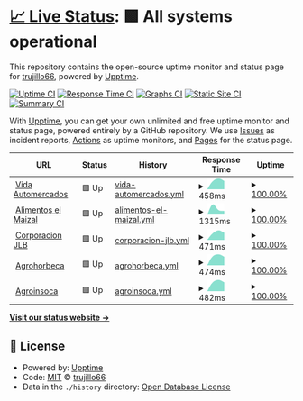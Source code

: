 # [📈 Live Status](https://jlb.apix4.eu): <!--live status--> **🟩 All systems operational**

This repository contains the open-source uptime monitor and status page for [trujillo66](https://jlb.apix4.eu), powered by [Upptime](https://github.com/upptime/upptime).

[![Uptime CI](https://github.com/trujillo66/apix4.eu.jlb/workflows/Uptime%20CI/badge.svg)](https://github.com/trujillo66/apix4.eu.jlb/actions?query=workflow%3A%22Uptime+CI%22)
[![Response Time CI](https://github.com/trujillo66/apix4.eu.jlb/workflows/Response%20Time%20CI/badge.svg)](https://github.com/trujillo66/apix4.eu.jlb/actions?query=workflow%3A%22Response+Time+CI%22)
[![Graphs CI](https://github.com/trujillo66/apix4.eu.jlb/workflows/Graphs%20CI/badge.svg)](https://github.com/trujillo66/apix4.eu.jlb/actions?query=workflow%3A%22Graphs+CI%22)
[![Static Site CI](https://github.com/trujillo66/apix4.eu.jlb/workflows/Static%20Site%20CI/badge.svg)](https://github.com/trujillo66/apix4.eu.jlb/actions?query=workflow%3A%22Static+Site+CI%22)
[![Summary CI](https://github.com/trujillo66/apix4.eu.jlb/workflows/Summary%20CI/badge.svg)](https://github.com/trujillo66/apix4.eu.jlb/actions?query=workflow%3A%22Summary+CI%22)

With [Upptime](https://upptime.js.org), you can get your own unlimited and free uptime monitor and status page, powered entirely by a GitHub repository. We use [Issues](https://github.com/trujillo66/apix4.eu.jlb/issues) as incident reports, [Actions](https://github.com/trujillo66/apix4.eu.jlb/actions) as uptime monitors, and [Pages](https://jlb.apix4.eu) for the status page.

<!--start: status pages-->
<!-- This summary is generated by Upptime (https://github.com/upptime/upptime) -->
<!-- Do not edit this manually, your changes will be overwritten -->
<!-- prettier-ignore -->
| URL | Status | History | Response Time | Uptime |
| --- | ------ | ------- | ------------- | ------ |
| <img alt="" src="https://icons.duckduckgo.com/ip3/vidaautomercados.com.ico" height="13"> [Vida Automercados](https://vidaautomercados.com) | 🟩 Up | [vida-automercados.yml](https://github.com/trujillo66/apix4.eu.jlb/commits/HEAD/history/vida-automercados.yml) | <details><summary><img alt="Response time graph" src="./graphs/vida-automercados/response-time-week.png" height="20"> 458ms</summary><br><a href="https://jlb.apix4.eu/history/vida-automercados"><img alt="Response time 458" src="https://img.shields.io/endpoint?url=https%3A%2F%2Fraw.githubusercontent.com%2Ftrujillo66%2Fapix4.eu.jlb%2FHEAD%2Fapi%2Fvida-automercados%2Fresponse-time.json"></a><br><a href="https://jlb.apix4.eu/history/vida-automercados"><img alt="24-hour response time 458" src="https://img.shields.io/endpoint?url=https%3A%2F%2Fraw.githubusercontent.com%2Ftrujillo66%2Fapix4.eu.jlb%2FHEAD%2Fapi%2Fvida-automercados%2Fresponse-time-day.json"></a><br><a href="https://jlb.apix4.eu/history/vida-automercados"><img alt="7-day response time 458" src="https://img.shields.io/endpoint?url=https%3A%2F%2Fraw.githubusercontent.com%2Ftrujillo66%2Fapix4.eu.jlb%2FHEAD%2Fapi%2Fvida-automercados%2Fresponse-time-week.json"></a><br><a href="https://jlb.apix4.eu/history/vida-automercados"><img alt="30-day response time 458" src="https://img.shields.io/endpoint?url=https%3A%2F%2Fraw.githubusercontent.com%2Ftrujillo66%2Fapix4.eu.jlb%2FHEAD%2Fapi%2Fvida-automercados%2Fresponse-time-month.json"></a><br><a href="https://jlb.apix4.eu/history/vida-automercados"><img alt="1-year response time 458" src="https://img.shields.io/endpoint?url=https%3A%2F%2Fraw.githubusercontent.com%2Ftrujillo66%2Fapix4.eu.jlb%2FHEAD%2Fapi%2Fvida-automercados%2Fresponse-time-year.json"></a></details> | <details><summary><a href="https://jlb.apix4.eu/history/vida-automercados">100.00%</a></summary><a href="https://jlb.apix4.eu/history/vida-automercados"><img alt="All-time uptime 100.00%" src="https://img.shields.io/endpoint?url=https%3A%2F%2Fraw.githubusercontent.com%2Ftrujillo66%2Fapix4.eu.jlb%2FHEAD%2Fapi%2Fvida-automercados%2Fuptime.json"></a><br><a href="https://jlb.apix4.eu/history/vida-automercados"><img alt="24-hour uptime 100.00%" src="https://img.shields.io/endpoint?url=https%3A%2F%2Fraw.githubusercontent.com%2Ftrujillo66%2Fapix4.eu.jlb%2FHEAD%2Fapi%2Fvida-automercados%2Fuptime-day.json"></a><br><a href="https://jlb.apix4.eu/history/vida-automercados"><img alt="7-day uptime 100.00%" src="https://img.shields.io/endpoint?url=https%3A%2F%2Fraw.githubusercontent.com%2Ftrujillo66%2Fapix4.eu.jlb%2FHEAD%2Fapi%2Fvida-automercados%2Fuptime-week.json"></a><br><a href="https://jlb.apix4.eu/history/vida-automercados"><img alt="30-day uptime 100.00%" src="https://img.shields.io/endpoint?url=https%3A%2F%2Fraw.githubusercontent.com%2Ftrujillo66%2Fapix4.eu.jlb%2FHEAD%2Fapi%2Fvida-automercados%2Fuptime-month.json"></a><br><a href="https://jlb.apix4.eu/history/vida-automercados"><img alt="1-year uptime 100.00%" src="https://img.shields.io/endpoint?url=https%3A%2F%2Fraw.githubusercontent.com%2Ftrujillo66%2Fapix4.eu.jlb%2FHEAD%2Fapi%2Fvida-automercados%2Fuptime-year.json"></a></details>
| <img alt="" src="https://icons.duckduckgo.com/ip3/alimentoselmaizal.com.ico" height="13"> [Alimentos el Maizal](https://alimentoselmaizal.com) | 🟩 Up | [alimentos-el-maizal.yml](https://github.com/trujillo66/apix4.eu.jlb/commits/HEAD/history/alimentos-el-maizal.yml) | <details><summary><img alt="Response time graph" src="./graphs/alimentos-el-maizal/response-time-week.png" height="20"> 1315ms</summary><br><a href="https://jlb.apix4.eu/history/alimentos-el-maizal"><img alt="Response time 1315" src="https://img.shields.io/endpoint?url=https%3A%2F%2Fraw.githubusercontent.com%2Ftrujillo66%2Fapix4.eu.jlb%2FHEAD%2Fapi%2Falimentos-el-maizal%2Fresponse-time.json"></a><br><a href="https://jlb.apix4.eu/history/alimentos-el-maizal"><img alt="24-hour response time 1315" src="https://img.shields.io/endpoint?url=https%3A%2F%2Fraw.githubusercontent.com%2Ftrujillo66%2Fapix4.eu.jlb%2FHEAD%2Fapi%2Falimentos-el-maizal%2Fresponse-time-day.json"></a><br><a href="https://jlb.apix4.eu/history/alimentos-el-maizal"><img alt="7-day response time 1315" src="https://img.shields.io/endpoint?url=https%3A%2F%2Fraw.githubusercontent.com%2Ftrujillo66%2Fapix4.eu.jlb%2FHEAD%2Fapi%2Falimentos-el-maizal%2Fresponse-time-week.json"></a><br><a href="https://jlb.apix4.eu/history/alimentos-el-maizal"><img alt="30-day response time 1315" src="https://img.shields.io/endpoint?url=https%3A%2F%2Fraw.githubusercontent.com%2Ftrujillo66%2Fapix4.eu.jlb%2FHEAD%2Fapi%2Falimentos-el-maizal%2Fresponse-time-month.json"></a><br><a href="https://jlb.apix4.eu/history/alimentos-el-maizal"><img alt="1-year response time 1315" src="https://img.shields.io/endpoint?url=https%3A%2F%2Fraw.githubusercontent.com%2Ftrujillo66%2Fapix4.eu.jlb%2FHEAD%2Fapi%2Falimentos-el-maizal%2Fresponse-time-year.json"></a></details> | <details><summary><a href="https://jlb.apix4.eu/history/alimentos-el-maizal">100.00%</a></summary><a href="https://jlb.apix4.eu/history/alimentos-el-maizal"><img alt="All-time uptime 100.00%" src="https://img.shields.io/endpoint?url=https%3A%2F%2Fraw.githubusercontent.com%2Ftrujillo66%2Fapix4.eu.jlb%2FHEAD%2Fapi%2Falimentos-el-maizal%2Fuptime.json"></a><br><a href="https://jlb.apix4.eu/history/alimentos-el-maizal"><img alt="24-hour uptime 100.00%" src="https://img.shields.io/endpoint?url=https%3A%2F%2Fraw.githubusercontent.com%2Ftrujillo66%2Fapix4.eu.jlb%2FHEAD%2Fapi%2Falimentos-el-maizal%2Fuptime-day.json"></a><br><a href="https://jlb.apix4.eu/history/alimentos-el-maizal"><img alt="7-day uptime 100.00%" src="https://img.shields.io/endpoint?url=https%3A%2F%2Fraw.githubusercontent.com%2Ftrujillo66%2Fapix4.eu.jlb%2FHEAD%2Fapi%2Falimentos-el-maizal%2Fuptime-week.json"></a><br><a href="https://jlb.apix4.eu/history/alimentos-el-maizal"><img alt="30-day uptime 100.00%" src="https://img.shields.io/endpoint?url=https%3A%2F%2Fraw.githubusercontent.com%2Ftrujillo66%2Fapix4.eu.jlb%2FHEAD%2Fapi%2Falimentos-el-maizal%2Fuptime-month.json"></a><br><a href="https://jlb.apix4.eu/history/alimentos-el-maizal"><img alt="1-year uptime 100.00%" src="https://img.shields.io/endpoint?url=https%3A%2F%2Fraw.githubusercontent.com%2Ftrujillo66%2Fapix4.eu.jlb%2FHEAD%2Fapi%2Falimentos-el-maizal%2Fuptime-year.json"></a></details>
| <img alt="" src="https://icons.duckduckgo.com/ip3/corporacionjlb.com.ico" height="13"> [Corporacion JLB](https://corporacionjlb.com) | 🟩 Up | [corporacion-jlb.yml](https://github.com/trujillo66/apix4.eu.jlb/commits/HEAD/history/corporacion-jlb.yml) | <details><summary><img alt="Response time graph" src="./graphs/corporacion-jlb/response-time-week.png" height="20"> 471ms</summary><br><a href="https://jlb.apix4.eu/history/corporacion-jlb"><img alt="Response time 471" src="https://img.shields.io/endpoint?url=https%3A%2F%2Fraw.githubusercontent.com%2Ftrujillo66%2Fapix4.eu.jlb%2FHEAD%2Fapi%2Fcorporacion-jlb%2Fresponse-time.json"></a><br><a href="https://jlb.apix4.eu/history/corporacion-jlb"><img alt="24-hour response time 471" src="https://img.shields.io/endpoint?url=https%3A%2F%2Fraw.githubusercontent.com%2Ftrujillo66%2Fapix4.eu.jlb%2FHEAD%2Fapi%2Fcorporacion-jlb%2Fresponse-time-day.json"></a><br><a href="https://jlb.apix4.eu/history/corporacion-jlb"><img alt="7-day response time 471" src="https://img.shields.io/endpoint?url=https%3A%2F%2Fraw.githubusercontent.com%2Ftrujillo66%2Fapix4.eu.jlb%2FHEAD%2Fapi%2Fcorporacion-jlb%2Fresponse-time-week.json"></a><br><a href="https://jlb.apix4.eu/history/corporacion-jlb"><img alt="30-day response time 471" src="https://img.shields.io/endpoint?url=https%3A%2F%2Fraw.githubusercontent.com%2Ftrujillo66%2Fapix4.eu.jlb%2FHEAD%2Fapi%2Fcorporacion-jlb%2Fresponse-time-month.json"></a><br><a href="https://jlb.apix4.eu/history/corporacion-jlb"><img alt="1-year response time 471" src="https://img.shields.io/endpoint?url=https%3A%2F%2Fraw.githubusercontent.com%2Ftrujillo66%2Fapix4.eu.jlb%2FHEAD%2Fapi%2Fcorporacion-jlb%2Fresponse-time-year.json"></a></details> | <details><summary><a href="https://jlb.apix4.eu/history/corporacion-jlb">100.00%</a></summary><a href="https://jlb.apix4.eu/history/corporacion-jlb"><img alt="All-time uptime 100.00%" src="https://img.shields.io/endpoint?url=https%3A%2F%2Fraw.githubusercontent.com%2Ftrujillo66%2Fapix4.eu.jlb%2FHEAD%2Fapi%2Fcorporacion-jlb%2Fuptime.json"></a><br><a href="https://jlb.apix4.eu/history/corporacion-jlb"><img alt="24-hour uptime 100.00%" src="https://img.shields.io/endpoint?url=https%3A%2F%2Fraw.githubusercontent.com%2Ftrujillo66%2Fapix4.eu.jlb%2FHEAD%2Fapi%2Fcorporacion-jlb%2Fuptime-day.json"></a><br><a href="https://jlb.apix4.eu/history/corporacion-jlb"><img alt="7-day uptime 100.00%" src="https://img.shields.io/endpoint?url=https%3A%2F%2Fraw.githubusercontent.com%2Ftrujillo66%2Fapix4.eu.jlb%2FHEAD%2Fapi%2Fcorporacion-jlb%2Fuptime-week.json"></a><br><a href="https://jlb.apix4.eu/history/corporacion-jlb"><img alt="30-day uptime 100.00%" src="https://img.shields.io/endpoint?url=https%3A%2F%2Fraw.githubusercontent.com%2Ftrujillo66%2Fapix4.eu.jlb%2FHEAD%2Fapi%2Fcorporacion-jlb%2Fuptime-month.json"></a><br><a href="https://jlb.apix4.eu/history/corporacion-jlb"><img alt="1-year uptime 100.00%" src="https://img.shields.io/endpoint?url=https%3A%2F%2Fraw.githubusercontent.com%2Ftrujillo66%2Fapix4.eu.jlb%2FHEAD%2Fapi%2Fcorporacion-jlb%2Fuptime-year.json"></a></details>
| <img alt="" src="https://icons.duckduckgo.com/ip3/agrohorbeca.com.ico" height="13"> [Agrohorbeca](https://agrohorbeca.com) | 🟩 Up | [agrohorbeca.yml](https://github.com/trujillo66/apix4.eu.jlb/commits/HEAD/history/agrohorbeca.yml) | <details><summary><img alt="Response time graph" src="./graphs/agrohorbeca/response-time-week.png" height="20"> 474ms</summary><br><a href="https://jlb.apix4.eu/history/agrohorbeca"><img alt="Response time 474" src="https://img.shields.io/endpoint?url=https%3A%2F%2Fraw.githubusercontent.com%2Ftrujillo66%2Fapix4.eu.jlb%2FHEAD%2Fapi%2Fagrohorbeca%2Fresponse-time.json"></a><br><a href="https://jlb.apix4.eu/history/agrohorbeca"><img alt="24-hour response time 474" src="https://img.shields.io/endpoint?url=https%3A%2F%2Fraw.githubusercontent.com%2Ftrujillo66%2Fapix4.eu.jlb%2FHEAD%2Fapi%2Fagrohorbeca%2Fresponse-time-day.json"></a><br><a href="https://jlb.apix4.eu/history/agrohorbeca"><img alt="7-day response time 474" src="https://img.shields.io/endpoint?url=https%3A%2F%2Fraw.githubusercontent.com%2Ftrujillo66%2Fapix4.eu.jlb%2FHEAD%2Fapi%2Fagrohorbeca%2Fresponse-time-week.json"></a><br><a href="https://jlb.apix4.eu/history/agrohorbeca"><img alt="30-day response time 474" src="https://img.shields.io/endpoint?url=https%3A%2F%2Fraw.githubusercontent.com%2Ftrujillo66%2Fapix4.eu.jlb%2FHEAD%2Fapi%2Fagrohorbeca%2Fresponse-time-month.json"></a><br><a href="https://jlb.apix4.eu/history/agrohorbeca"><img alt="1-year response time 474" src="https://img.shields.io/endpoint?url=https%3A%2F%2Fraw.githubusercontent.com%2Ftrujillo66%2Fapix4.eu.jlb%2FHEAD%2Fapi%2Fagrohorbeca%2Fresponse-time-year.json"></a></details> | <details><summary><a href="https://jlb.apix4.eu/history/agrohorbeca">100.00%</a></summary><a href="https://jlb.apix4.eu/history/agrohorbeca"><img alt="All-time uptime 100.00%" src="https://img.shields.io/endpoint?url=https%3A%2F%2Fraw.githubusercontent.com%2Ftrujillo66%2Fapix4.eu.jlb%2FHEAD%2Fapi%2Fagrohorbeca%2Fuptime.json"></a><br><a href="https://jlb.apix4.eu/history/agrohorbeca"><img alt="24-hour uptime 100.00%" src="https://img.shields.io/endpoint?url=https%3A%2F%2Fraw.githubusercontent.com%2Ftrujillo66%2Fapix4.eu.jlb%2FHEAD%2Fapi%2Fagrohorbeca%2Fuptime-day.json"></a><br><a href="https://jlb.apix4.eu/history/agrohorbeca"><img alt="7-day uptime 100.00%" src="https://img.shields.io/endpoint?url=https%3A%2F%2Fraw.githubusercontent.com%2Ftrujillo66%2Fapix4.eu.jlb%2FHEAD%2Fapi%2Fagrohorbeca%2Fuptime-week.json"></a><br><a href="https://jlb.apix4.eu/history/agrohorbeca"><img alt="30-day uptime 100.00%" src="https://img.shields.io/endpoint?url=https%3A%2F%2Fraw.githubusercontent.com%2Ftrujillo66%2Fapix4.eu.jlb%2FHEAD%2Fapi%2Fagrohorbeca%2Fuptime-month.json"></a><br><a href="https://jlb.apix4.eu/history/agrohorbeca"><img alt="1-year uptime 100.00%" src="https://img.shields.io/endpoint?url=https%3A%2F%2Fraw.githubusercontent.com%2Ftrujillo66%2Fapix4.eu.jlb%2FHEAD%2Fapi%2Fagrohorbeca%2Fuptime-year.json"></a></details>
| <img alt="" src="https://icons.duckduckgo.com/ip3/agroinsoca.com.ico" height="13"> [Agroinsoca](https://agroinsoca.com) | 🟩 Up | [agroinsoca.yml](https://github.com/trujillo66/apix4.eu.jlb/commits/HEAD/history/agroinsoca.yml) | <details><summary><img alt="Response time graph" src="./graphs/agroinsoca/response-time-week.png" height="20"> 482ms</summary><br><a href="https://jlb.apix4.eu/history/agroinsoca"><img alt="Response time 482" src="https://img.shields.io/endpoint?url=https%3A%2F%2Fraw.githubusercontent.com%2Ftrujillo66%2Fapix4.eu.jlb%2FHEAD%2Fapi%2Fagroinsoca%2Fresponse-time.json"></a><br><a href="https://jlb.apix4.eu/history/agroinsoca"><img alt="24-hour response time 482" src="https://img.shields.io/endpoint?url=https%3A%2F%2Fraw.githubusercontent.com%2Ftrujillo66%2Fapix4.eu.jlb%2FHEAD%2Fapi%2Fagroinsoca%2Fresponse-time-day.json"></a><br><a href="https://jlb.apix4.eu/history/agroinsoca"><img alt="7-day response time 482" src="https://img.shields.io/endpoint?url=https%3A%2F%2Fraw.githubusercontent.com%2Ftrujillo66%2Fapix4.eu.jlb%2FHEAD%2Fapi%2Fagroinsoca%2Fresponse-time-week.json"></a><br><a href="https://jlb.apix4.eu/history/agroinsoca"><img alt="30-day response time 482" src="https://img.shields.io/endpoint?url=https%3A%2F%2Fraw.githubusercontent.com%2Ftrujillo66%2Fapix4.eu.jlb%2FHEAD%2Fapi%2Fagroinsoca%2Fresponse-time-month.json"></a><br><a href="https://jlb.apix4.eu/history/agroinsoca"><img alt="1-year response time 482" src="https://img.shields.io/endpoint?url=https%3A%2F%2Fraw.githubusercontent.com%2Ftrujillo66%2Fapix4.eu.jlb%2FHEAD%2Fapi%2Fagroinsoca%2Fresponse-time-year.json"></a></details> | <details><summary><a href="https://jlb.apix4.eu/history/agroinsoca">100.00%</a></summary><a href="https://jlb.apix4.eu/history/agroinsoca"><img alt="All-time uptime 100.00%" src="https://img.shields.io/endpoint?url=https%3A%2F%2Fraw.githubusercontent.com%2Ftrujillo66%2Fapix4.eu.jlb%2FHEAD%2Fapi%2Fagroinsoca%2Fuptime.json"></a><br><a href="https://jlb.apix4.eu/history/agroinsoca"><img alt="24-hour uptime 100.00%" src="https://img.shields.io/endpoint?url=https%3A%2F%2Fraw.githubusercontent.com%2Ftrujillo66%2Fapix4.eu.jlb%2FHEAD%2Fapi%2Fagroinsoca%2Fuptime-day.json"></a><br><a href="https://jlb.apix4.eu/history/agroinsoca"><img alt="7-day uptime 100.00%" src="https://img.shields.io/endpoint?url=https%3A%2F%2Fraw.githubusercontent.com%2Ftrujillo66%2Fapix4.eu.jlb%2FHEAD%2Fapi%2Fagroinsoca%2Fuptime-week.json"></a><br><a href="https://jlb.apix4.eu/history/agroinsoca"><img alt="30-day uptime 100.00%" src="https://img.shields.io/endpoint?url=https%3A%2F%2Fraw.githubusercontent.com%2Ftrujillo66%2Fapix4.eu.jlb%2FHEAD%2Fapi%2Fagroinsoca%2Fuptime-month.json"></a><br><a href="https://jlb.apix4.eu/history/agroinsoca"><img alt="1-year uptime 100.00%" src="https://img.shields.io/endpoint?url=https%3A%2F%2Fraw.githubusercontent.com%2Ftrujillo66%2Fapix4.eu.jlb%2FHEAD%2Fapi%2Fagroinsoca%2Fuptime-year.json"></a></details>

<!--end: status pages-->

[**Visit our status website →**](https://jlb.apix4.eu)

## 📄 License

- Powered by: [Upptime](https://github.com/upptime/upptime)
- Code: [MIT](./LICENSE) © [trujillo66](https://jlb.apix4.eu)
- Data in the `./history` directory: [Open Database License](https://opendatacommons.org/licenses/odbl/1-0/)

